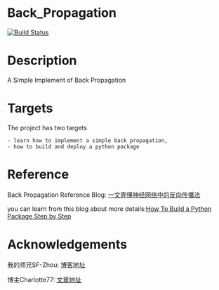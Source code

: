 # Back_Propagation

[![Build Status](https://travis-ci.org/Wingsgo/BackPropagation.svg?branch=master)](https://travis-ci.org/Wingsgo/BackPropagation)

# Description
A Simple Implement of Back Propagation

# Targets
The project has two targets

	- learn how to implement a simple back propagation,
	- how to build and deploy a python package

# Reference
Back Propagation Reference Blog: [一文弄懂神经网络中的反向传播法](https://www.cnblogs.com/charlotte77/p/5629865.html)

you can learn from this blog about more details:[How To Build a Python Package Step by Step](https://sf-zhou.github.io/programming/python_package_dingtalk_robot.html)

#  Acknowledgements

我的师兄SF-Zhou: [博客地址](https://sf-zhou.github.io/)

博主Charlotte77: [文章地址](https://www.cnblogs.com/charlotte77/p/5629865.html)